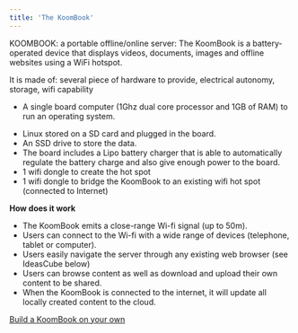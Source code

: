 ```yaml
---
title: 'The KoomBook'
---
```


KOOMBOOK: a portable offline/online server: The KoomBook is a battery-operated device that displays videos, documents, images and offline websites using a WiFi hotspot.

It is made of: several piece of hardware to provide, electrical autonomy, storage, wifi capability

* A single board computer (1Ghz dual core processor and 1GB of RAM) to run an operating system. 

- Linux stored on a SD card and plugged in the board. 
- An SSD drive to store the data. 
- The board includes a Lipo battery charger that is able to automatically regulate the battery charge and also give enough power to the board. 
- 1 wifi dongle to create the hot spot
- 1 wifi dongle to bridge the KoomBook to an existing wifi hot spot (connected to Internet)

**How does it work**

- The KoomBook emits a close-range Wi-fi signal (up to 50m).
- Users can connect to the Wi-fi with a wide range of devices  (telephone, tablet or computer).
- Users easily navigate the server through any existing web browser (see IdeasCube below)
- Users can browse content as well as download and upload their own content to be shared.
- When the KoomBook is connected to the internet, it will update all locally created content to the cloud.

[Build a KoomBook on your own](http://assemblage-koombook.doc.bibliosansfrontieres.org/fr)